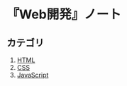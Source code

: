 # 『Web開発』ノート


## カテゴリ

1. [HTML](./html/README.md)
1. [CSS](./css/README.md)
1. [JavaScript](./javascript/README.md)
